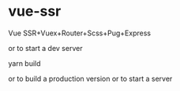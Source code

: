 # vue-ssr
Vue SSR+Vuex+Router+Scss+Pug+Express

<yarn serve>
or
<npm run serve>
to start a dev server

<p>yarn build</p>
or
<npm run build>
to build a production version

<yarn start>
or
<npm run start>
to start a server
